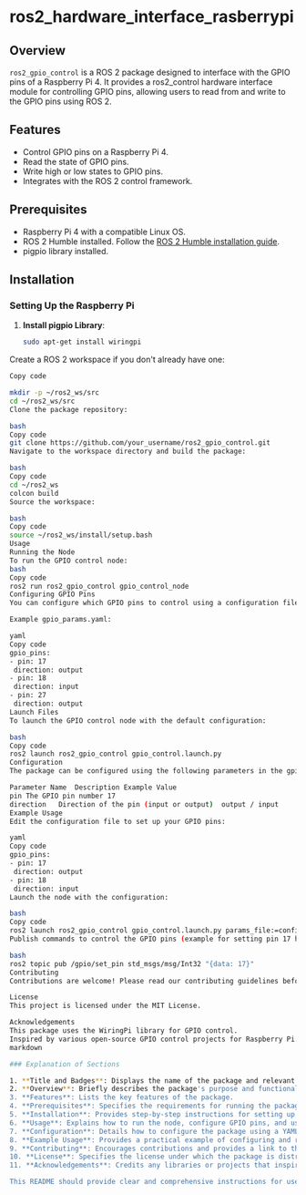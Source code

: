 # ros2_hardware_interface_rasberrypi

## Overview

`ros2_gpio_control` is a ROS 2 package designed to interface with the GPIO pins of a Raspberry Pi 4. It provides a ros2_control hardware interface module for controlling GPIO pins, allowing users to read from and write to the GPIO pins using ROS 2.

## Features

- Control GPIO pins on a Raspberry Pi 4.
- Read the state of GPIO pins.
- Write high or low states to GPIO pins.
- Integrates with the ROS 2 control framework.

## Prerequisites

- Raspberry Pi 4 with a compatible Linux OS.
- ROS 2 Humble installed. Follow the [ROS 2 Humble installation guide](https://docs.ros.org/en/humble/Installation.html).
- pigpio library installed.

## Installation

### Setting Up the Raspberry Pi

1. **Install pigpio Library**:
   ```bash
   sudo apt-get install wiringpi
Create a ROS 2 workspace if you don't already have one:

   ```bash
   Copy code

mkdir -p ~/ros2_ws/src
cd ~/ros2_ws/src
Clone the package repository:

bash
Copy code
git clone https://github.com/your_username/ros2_gpio_control.git
Navigate to the workspace directory and build the package:

bash
Copy code
cd ~/ros2_ws
colcon build
Source the workspace:

bash
Copy code
source ~/ros2_ws/install/setup.bash
Usage
Running the Node
To run the GPIO control node:
bash
Copy code
ros2 run ros2_gpio_control gpio_control_node
Configuring GPIO Pins
You can configure which GPIO pins to control using a configuration file. By default, the package uses config/gpio_params.yaml.

Example gpio_params.yaml:

yaml
Copy code
gpio_pins:
  - pin: 17
    direction: output
  - pin: 18
    direction: input
  - pin: 27
    direction: output
Launch Files
To launch the GPIO control node with the default configuration:

bash
Copy code
ros2 launch ros2_gpio_control gpio_control.launch.py
Configuration
The package can be configured using the following parameters in the gpio_params.yaml file:

Parameter Name	Description	Example Value
pin	The GPIO pin number	17
direction	Direction of the pin (input or output)	output / input
Example Usage
Edit the configuration file to set up your GPIO pins:

yaml
Copy code
gpio_pins:
  - pin: 17
    direction: output
  - pin: 18
    direction: input
Launch the node with the configuration:

bash
Copy code
ros2 launch ros2_gpio_control gpio_control.launch.py params_file:=config/gpio_params.yaml
Publish commands to control the GPIO pins (example for setting pin 17 high):

bash
ros2 topic pub /gpio/set_pin std_msgs/msg/Int32 "{data: 17}"
Contributing
Contributions are welcome! Please read our contributing guidelines before submitting a pull request.

License
This project is licensed under the MIT License.

Acknowledgements
This package uses the WiringPi library for GPIO control.
Inspired by various open-source GPIO control projects for Raspberry Pi.
markdown

### Explanation of Sections

1. **Title and Badges**: Displays the name of the package and relevant badges for ROS 2 and Raspberry Pi.
2. **Overview**: Briefly describes the package's purpose and functionality.
3. **Features**: Lists the key features of the package.
4. **Prerequisites**: Specifies the requirements for running the package, including the necessary hardware and software.
5. **Installation**: Provides step-by-step instructions for setting up the package, including workspace setup and package building.
6. **Usage**: Explains how to run the node, configure GPIO pins, and use launch files.
7. **Configuration**: Details how to configure the package using a YAML file, including parameter descriptions.
8. **Example Usage**: Provides a practical example of configuring and running the package.
9. **Contributing**: Encourages contributions and provides a link to the contributing guidelines.
10. **License**: Specifies the license under which the package is distributed.
11. **Acknowledgements**: Credits any libraries or projects that inspired or were used by the package.

This README should provide clear and comprehensive instructions for users to understand, install, and use your ROS 2 GPIO control package for the Raspberry Pi 4.







   
